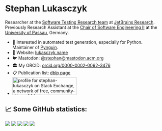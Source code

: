 # Stephan Lukasczyk

Researcher at the [Software Testing Research team](https://lp.jetbrains.com/research/software-testing/) at [JetBrains Research](https://www.jetbrains.com/research/).
Previously Research Assistant at the [Chair of Software Engineering II](https://www.fim.uni-passau.de/lehrstuhl-fuer-software-engineering-ii) at the [University of Passau](https://www.uni-passau.de), Germany.

- 🔭 Interested in automated test generation, especially for Python.  Maintainer of [Pynguin](https://www.pynguin.eu).
- 💬 Website: [lukasczyk.name](https://www.lukasczyk.name)
- 🐦 Mastodon: [@stephan@mastodon.acm.org](https://mastodon.acm.org/@stephan)
- 🏛 My ORCID: [orcid.org/0000-0002-0092-3476](https://orcid.org/0000-0002-0092-3476)
- 📋 Publication list: [dblp page](https://dblp.uni-trier.de/pid/256/6133.html)
- <a href="https://stackexchange.com/users/1489512"><img src="https://stackexchange.com/users/flair/1489512.png" width="208" height="58" alt="profile for stephan-lukasczyk on Stack Exchange, a network of free, community-driven Q&amp;A sites" title="profile for stephan-lukasczyk on Stack Exchange, a network of free, community-driven Q&amp;A sites"></a>

## 📈 Some GitHub statistics:
![](http://github-profile-summary-cards.vercel.app/api/cards/profile-details?username=stephanlukasczyk&theme=vision_friendly_dark)
![](http://github-profile-summary-cards.vercel.app/api/cards/repos-per-language?username=stephanlukasczyk&theme=vision_friendly_dark)
![](http://github-profile-summary-cards.vercel.app/api/cards/most-commit-language?username=stephanlukasczyk&theme=vision_friendly_dark)
![](http://github-profile-summary-cards.vercel.app/api/cards/stats?username=stephanlukasczyk&theme=vision_friendly_dark)
![](http://github-profile-summary-cards.vercel.app/api/cards/productive-time?username=stephanlukasczyk&theme=vision_friendly_dark&utcOffset=0)
